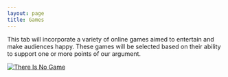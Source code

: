 ```yaml
---
layout: page
title: Games
---
```


<p class="message">
  This tab will incorporate a variety of online games aimed to entertain and make audiences happy. These games will be selected based on their ability to support one or more points of our argument.
</p>

[![There Is No Game](https://actamu.github.io/laughing-aggies/public/images/there_is_no_game.jpg)](http://www.coolmath-games.com/0-there-is-no-game)
